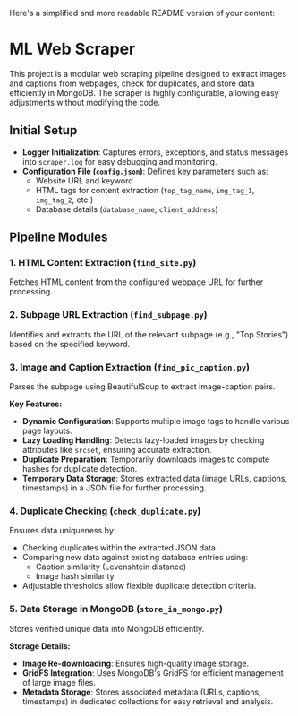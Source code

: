 Here's a simplified and more readable README version of your content:

# ML Web Scraper

This project is a modular web scraping pipeline designed to extract images and captions from webpages, check for duplicates, and store data efficiently in MongoDB. The scraper is highly configurable, allowing easy adjustments without modifying the code.

## Initial Setup

- **Logger Initialization**: Captures errors, exceptions, and status messages into `scraper.log` for easy debugging and monitoring.
- **Configuration File (`config.json`)**: Defines key parameters such as:
  - Website URL and keyword
  - HTML tags for content extraction (`top_tag_name`, `img_tag_1`, `img_tag_2`, etc.)
  - Database details (`database_name`, `client_address`)

## Pipeline Modules

### 1. HTML Content Extraction (`find_site.py`)

Fetches HTML content from the configured webpage URL for further processing.

### 2. Subpage URL Extraction (`find_subpage.py`)

Identifies and extracts the URL of the relevant subpage (e.g., "Top Stories") based on the specified keyword.

### 3. Image and Caption Extraction (`find_pic_caption.py`)

Parses the subpage using BeautifulSoup to extract image-caption pairs.

**Key Features:**
- **Dynamic Configuration**: Supports multiple image tags to handle various page layouts.
- **Lazy Loading Handling**: Detects lazy-loaded images by checking attributes like `srcset`, ensuring accurate extraction.
- **Duplicate Preparation**: Temporarily downloads images to compute hashes for duplicate detection.
- **Temporary Data Storage**: Stores extracted data (image URLs, captions, timestamps) in a JSON file for further processing.

### 4. Duplicate Checking (`check_duplicate.py`)

Ensures data uniqueness by:
- Checking duplicates within the extracted JSON data.
- Comparing new data against existing database entries using:
  - Caption similarity (Levenshtein distance)
  - Image hash similarity
- Adjustable thresholds allow flexible duplicate detection criteria.

### 5. Data Storage in MongoDB (`store_in_mongo.py`)

Stores verified unique data into MongoDB efficiently.

**Storage Details:**
- **Image Re-downloading**: Ensures high-quality image storage.
- **GridFS Integration**: Uses MongoDB's GridFS for efficient management of large image files.
- **Metadata Storage**: Stores associated metadata (URLs, captions, timestamps) in dedicated collections for easy retrieval and analysis.
